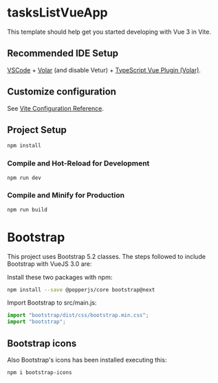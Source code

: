 # tasksListVueApp

This template should help get you started developing with Vue 3 in Vite.

## Recommended IDE Setup

[VSCode](https://code.visualstudio.com/) + [Volar](https://marketplace.visualstudio.com/items?itemName=Vue.volar) (and disable Vetur) + [TypeScript Vue Plugin (Volar)](https://marketplace.visualstudio.com/items?itemName=Vue.vscode-typescript-vue-plugin).

## Customize configuration

See [Vite Configuration Reference](https://vitejs.dev/config/).

## Project Setup

```sh
npm install
```

### Compile and Hot-Reload for Development

```sh
npm run dev
```

### Compile and Minify for Production

```sh
npm run build
```

# Bootstrap
This project uses Bootstrap 5.2 classes. The steps followed to include Bootstrap with VueJS 3.0 are:

Install these two packages with npm:

```sh
npm install --save @popperjs/core bootstrap@next
```

Import Bootstrap to src/main.js:

```js
import "bootstrap/dist/css/bootstrap.min.css";
import "bootstrap";
```
## Bootstrap icons
Also Bootstrap's icons has been installed executing this:

```sh
npm i bootstrap-icons
```